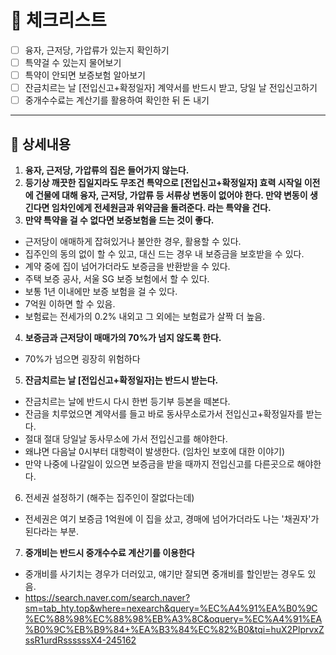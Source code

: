 # 🧡 체크리스트

- [ ] 융자, 근저당, 가압류가 있는지 확인하기
- [ ] 특약걸 수 있는지 물어보기
- [ ] 특약이 안되면 보증보험 알아보기
- [ ] 잔금치르는 날 [전입신고+확정일자] 계약서를 반드시 받고, 당일 날 전입신고하기
- [ ] 중개수수료는 계산기를 활용하여 확인한 뒤 돈 내기

***



## 💙 상세내용

1. **융자, 근저당, 가압류의 집은 들어가지 않는다.**
2. **등기상 깨끗한 집일지라도 무조건 특약으로 [전입신고+확정일자] 효력 시작일 이전에 건물에 대해 융자, 근저당, 가압류 등 서류상 변동이 없어야 한다. 만약 변동이 생긴다면 임차인에게 전세원금과 위약금을 돌려준다. 라는 특약을 건다.**
3. **만약 특약을 걸 수 없다면 보증보험을 드는 것이 좋다.**

- 근저당이 애매하게 잡혀있거나 불안한 경우, 활용할 수 있다.
- 집주인의 동의 없이 할 수 있고, 대신 드는 경우 내 보증금을 보호받을 수 있다.
- 계약 중에 집이 넘어가더라도 보증금을 반환받을 수 있다.
- 주택 보증 공사, 서울 SG 보증 보험에서 할 수 있다.
- 보통 1년 이내에만 보증 보험을 걸 수 있다.
- 7억원 이하면 할 수 있음.
- 보험료는 전세가의 0.2% 내외고 그 외에는 보험료가 살짝 더  높음.

4. **보증금과 근저당이 매매가의 70%가 넘지 않도록 한다.**

- 70%가 넘으면 굉장히 위험하다

5. **잔금치르는 날 [전입신고+확정일자]는 반드시 받는다.**

- 잔금치르는 날에 반드시 다시 한번 등기부 등본을 떼본다.
- 잔금을 치루었으면 계약서를 들고 바로 동사무소로가서 전입신고+확정일자를 받는다.
- 절대 절대 당일날 동사무소에 가서 전입신고를 해야한다.
- 왜냐면 다음날 0시부터 대항력이 발생한다. (임차인 보호에 대한 이야기)
- 만약 나중에 나갈일이 있으면 보증금을 받을 때까지 전입신고를 다른곳으로 해야한다.

6. 전세권 설정하기 (해주는 집주인이 잘없다는데)

- 전세권은 여기 보증금 1억원에 이 집을 샀고, 경매에 넘어가더라도 나는 '채권자'가 된다라는 부분.

7. **중개비는 반드시 중개수수료 계산기를 이용한다**

- 중개비를 사기치는 경우가 더러있고, 얘기만 잘되면 중개비를 할인받는 경우도 있음.
- https://search.naver.com/search.naver?sm=tab_hty.top&where=nexearch&query=%EC%A4%91%EA%B0%9C%EC%88%98%EC%88%98%EB%A3%8C&oquery=%EC%A4%91%EA%B0%9C%EB%B9%84+%EA%B3%84%EC%82%B0&tqi=huX2PlprvxZssR1urdRssssssX4-245162
